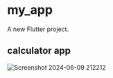 # my_app

A new Flutter project.

## calculator app

![Screenshot 2024-06-09 212212](https://github.com/aravind14e/PROGIDY_AD_1/assets/164623835/2c009533-8e58-42ae-b2d0-3617729c0bc6)


